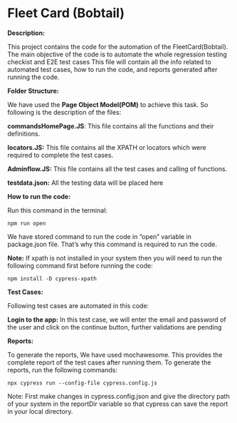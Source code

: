 # Fleet Card (Bobtail)



**Description:**

This project contains the code for the automation of the FleetCard(Bobtail). The main objective of the code is to automate the whole regression testing checkist and E2E test cases This file will contain all the info related to automated test cases, how to run the code, and reports generated after running the code.

**Folder Structure:**

We have used the **Page Object Model(POM)** to achieve this task. So following is the description of the files:

**commandsHomePage.JS**: This file contains all the functions and their definitions. 

**locators.JS:** This file contains all the XPATH or locators which were required to complete the test cases.

**Adminflow.JS:** This file contains all the test cases and calling of functions.

**testdata.json:** All the testing data will be placed here  


**How to run the code:**

Run this command in the terminal:
```
npm run open
```

We have stored command to run the code in “open” variable in package.json file. That’s why this command is required to run the code.

**Note:** If xpath is not installed in your system then you will need to run the following command first before running the code: 
```
npm install -D cypress-xpath
```

**Test Cases:**

Following test cases are automated in this code:

**Login to the app:**
In this test case, we will enter the email and password of the user and click on the continue button, further validations are pending 


**Reports:**

To generate the reports, We have used mochawesome. This provides the complete report of the test cases after running them. To generate the reports, run the following commands:
```
npx cypress run --config-file cypress.config.js
```

Note: First make changes in cypress.config.json and give the directory path of your system in the reportDir variable so that cypress can save the report in your local directory.




















